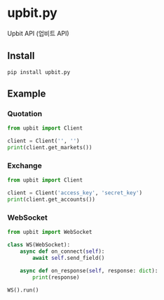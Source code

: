 # upbit.py
Upbit API (업비트 API) 

## Install
```shell
pip install upbit.py
```

## Example
### Quotation
```python
from upbit import Client

client = Client('', '')
print(client.get_markets())
```

### Exchange
```python
from upbit import Client

client = Client('access_key', 'secret_key')
print(client.get_accounts())
```

### WebSocket
```python
from upbit import WebSocket

class WS(WebSocket):
    async def on_connect(self):
        await self.send_field()

    async def on_response(self, response: dict):
        print(response)

WS().run()
```